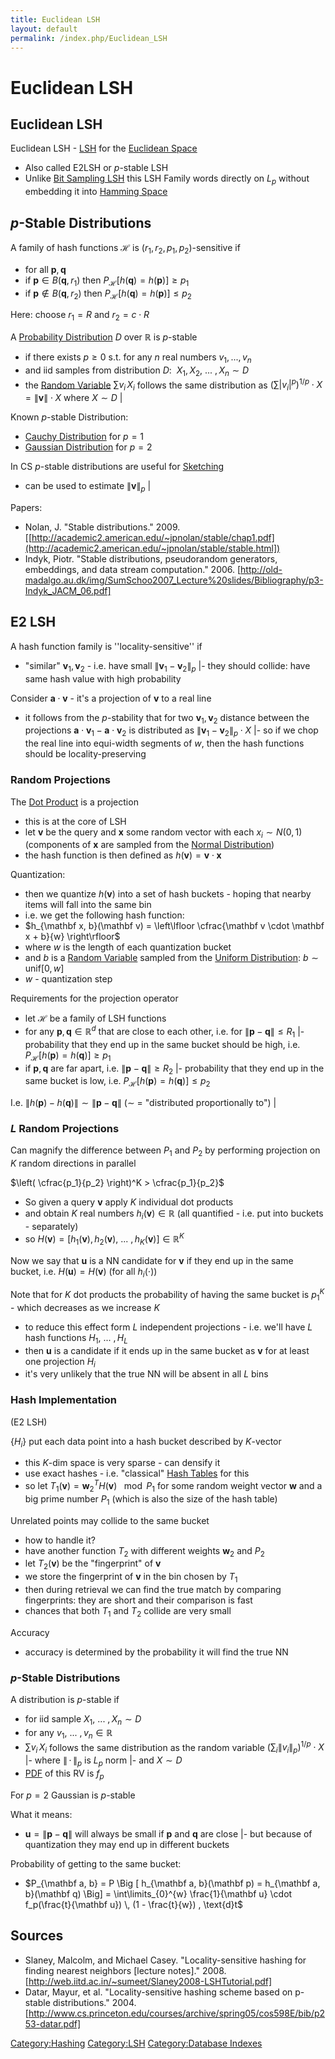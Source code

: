 ```yaml
---
title: Euclidean LSH
layout: default
permalink: /index.php/Euclidean_LSH
---
```


# Euclidean LSH

## Euclidean LSH
Euclidean LSH - [LSH](LSH) for the [Euclidean Space](Euclidean_Distance)
- Also called E2LSH or $p$-stable LSH
- Unlike [Bit Sampling LSH](Bit_Sampling_LSH) this LSH Family words directly on $L_p$ without embedding it into [Hamming Space](Hamming_Distance)


## $p$-Stable Distributions
A family of hash functions $\mathcal H$ is $(r_1, r_2, p_1, p_2)$-sensitive if 
- for all $\mathbf p, \mathbf q$
- if $\mathbf p \in B(\mathbf q, r_1)$ then $P_{\mathcal H} \Big[ h(\mathbf q) = h(\mathbf p)  \Big] \geqslant p_1$
- if $\mathbf p \not \in B(\mathbf q, r_2)$ then $P_{\mathcal H} \Big[ h(\mathbf q) = h(\mathbf p)  \Big] \leqslant p_2$

Here: choose $r_1 = R$ and $r_2 = c \cdot R$


A [Probability Distribution](Probability_Distribution) $D$ over $\mathbb R$ is $p$-stable 
- if there exists $p \geqslant 0$ s.t. for any $n$ real numbers $v_1, ..., v_n$
- and iid samples from distribution $D$: $\ X_1, X_2, \ ... \ , X_n \sim D$
- the [Random Variable](Random_Variable) $\sum v_i \, X_i$ follows the same distribution as $\left( \sum | v_i|^p \right)^{1/p} \cdot X = \| \mathbf v \| \cdot X$ where $X \sim D$ |

Known $p$-stable Distribution:
- [Cauchy Distribution](Cauchy_Distribution) for $p = 1$
- [Gaussian Distribution](Gaussian_Distribution) for $p = 2$ 

In CS $p$-stable distributions are useful for [Sketching](Sketching)
- can be used to estimate $\|  \mathbf v \|_p$ |

Papers:
- Nolan, J. "Stable distributions." 2009. [[http://academic2.american.edu/~jpnolan/stable/chap1.pdf](http://academic2.american.edu/~jpnolan/stable/stable.html])
- Indyk, Piotr. "Stable distributions, pseudorandom generators, embeddings, and data stream computation." 2006. [http://old-madalgo.au.dk/img/SumSchoo2007_Lecture%20slides/Bibliography/p3-Indyk_JACM_06.pdf]


## E2 LSH
A hash function family is ''locality-sensitive'' if 
- "similar" $\mathbf v_1, \mathbf v_2$ - i.e. have small $\|  \mathbf v_1 - \mathbf v_2 \|_p$  |- they should collide: have same hash value with high probability


Consider $\mathbf a \cdot \mathbf v$ - it's a projection of $\mathbf v$ to a real line 
- it follows from the $p$-stability that for two $\mathbf v_1, \mathbf v_2$ distance between the projections $\mathbf a \cdot \mathbf v_1 - \mathbf a \cdot \mathbf v_2$ is distributed as $\|  \mathbf v_1 - \mathbf v_2 \|_p \cdot X$  |- so if we chop the real line into equi-width segments of $w$, then the hash functions should be locality-preserving


### Random Projections
The [Dot Product](Dot_Product) is a projection 
- this is at the core of LSH
- let $\mathbf v$ be the query and $\mathbf x$ some random vector with each $x_i \sim N(0, 1)$ (components of $\mathbf x$ are sampled from the [Normal Distribution](Normal_Distribution)) 
- the hash function is then defined as $h(\mathbf v) = \mathbf v \cdot \mathbf x$

Quantization:
- then we quantize $h(\mathbf v)$ into a set of hash buckets - hoping that nearby items will fall into the same bin
- i.e. we get the following hash function:
- $h_{\mathbf x, b}(\mathbf v) = \left\lfloor \cfrac{\mathbf v \cdot \mathbf x + b}{w} \right\rfloor$
- where $w$ is the length of each quantization bucket
- and $b$ is a [Random Variable](Random_Variable) sampled from the [Uniform Distribution](Uniform_Distribution): $b \sim \text{unif}[0, w]$
- $w$ - quantization step


Requirements for the projection operator
- let $\mathcal H$ be a family of LSH functions
- for any $\mathbf p, \mathbf q \in \mathbb R^d$ that are close to each other, i.e. for $\| \mathbf p - \mathbf q \| \leqslant R_1$ |- probability that they end up in the same bucket should be high, i.e. $P_{\mathcal H} \Big[ h(\mathbf p) = h(\mathbf q) \Big] \geqslant p_1$ 
- if $\mathbf p, \mathbf q$ are far apart, i.e. $\| \mathbf p - \mathbf q \| \geqslant R_2$ |- probability that they end up in the same bucket is low, i.e. $P_{\mathcal H} \Big[ h(\mathbf p) = h(\mathbf q) \Big] \leqslant p_2$


I.e. $\|  h(\mathbf p) - h(\mathbf q) \| \sim \| \mathbf p - \mathbf q \|$ ($\sim$ = "distributed proportionally to") |


### $L$ Random Projections
Can magnify the difference between $P_1$ and $P_2$ by performing projection on $K$ random directions in parallel

$\left( \cfrac{p_1}{p_2} \right)^K > \cfrac{p_1}{p_2}$


- So given a query $\mathbf v$ apply $K$ individual dot products
- and obtain $K$ real numbers $h_i (\mathbf v) \in \mathbb R$ (all quantified - i.e. put into buckets - separately)
- so $H(\mathbf v) = \Big[ h_1(\mathbf v), h_2(\mathbf v), \ ... \ , h_K(\mathbf v) \Big] \in \mathbb R^K$


Now we say that $\mathbf u$ is a NN candidate for $\mathbf v$ if they end up in the same bucket, i.e. $H(\mathbf u) = H(\mathbf v)$ (for all $h_i(\cdot)$)


Note that for $K$ dot products the probability of having the same bucket is $p_1^K$ - which decreases as we increase $K$
- to reduce this effect form $L$ independent projections - i.e. we'll have $L$ hash functions $H_1, \ ... \ , H_L$
- then $\mathbf u$ is a candidate if it ends up in the same bucket as $\mathbf v$ for at least one projection $H_i$
- it's very unlikely that the true NN will be absent in all $L$ bins


### Hash Implementation
(E2 LSH)

$\{ H_i \}$ put each data point into a hash bucket described by $K$-vector 
- this $K$-dim space is very sparse - can densify it 
- use exact hashes - i.e. "classical" [Hash Tables](Hash_Tables) for this
- so let $T_1(\mathbf v) = \mathbf w_2^T H(\mathbf v)  \ \mod P_1$ for some random weight vector $\mathbf w$ and a big prime number $P_1$ (which is also the size of the hash table)


Unrelated points may collide to the same bucket 
- how to handle it? 
- have another function $T_2$ with different weights $\mathbf w_2$ and $P_2$
- let $T_2(\mathbf v)$ be the "fingerprint" of $\mathbf v$ 
- we store the fingerprint of $\mathbf v$ in the bin chosen by $T_1$
- then during retrieval we can find the true match by comparing fingerprints: they are short and their comparison is fast
- chances that both $T_1$ and $T_2$ collide are very small


Accuracy 
- accuracy is determined by the probability it will find the true NN


### $p$-Stable Distributions
A distribution is $p$-stable if 
- for iid sample $X_1, \ ... \ , X_n \sim D$
- for any $v_1, \ ... \ , v_n \in \mathbb R$ 
- $\sum v_i \, X_i$ follows the same distribution as the random variable $\left( \sum_i \| v_i \big \|_p \right)^{1 / p} \cdot X$ |- where $\|  \, \cdot \, \|_p$ is $L_p$ norm |- and $X \sim D$
- [PDF](Probability_Density_Function) of this RV is $f_p$


For $p=2$ Gaussian is $p$-stable

What it means:
- $\mathbf u = \|  \mathbf p - \mathbf q \|$ will always be small if $\mathbf p$ and $\mathbf q$ are close  |- but because of quantization they may end up in different buckets 


Probability of getting to the same bucket: 
- $P_{\mathbf a, b} = P \Big [ h_{\mathbf a, b}(\mathbf p) = h_{\mathbf a, b}(\mathbf q)  \Big] = \int\limits_{0}^{w} \frac{1}{\mathbf u} \cdot f_p(\frac{t}{\mathbf u}) \, (1 - \frac{t}{w}) , \text{d}t$


## Sources
- Slaney, Malcolm, and Michael Casey. "Locality-sensitive hashing for finding nearest neighbors [lecture notes]." 2008. [http://web.iitd.ac.in/~sumeet/Slaney2008-LSHTutorial.pdf]
- Datar, Mayur, et al. "Locality-sensitive hashing scheme based on p-stable distributions." 2004. [http://www.cs.princeton.edu/courses/archive/spring05/cos598E/bib/p253-datar.pdf]

[Category:Hashing](Category_Hashing)
[Category:LSH](Category_LSH)
[Category:Database Indexes](Category_Database_Indexes)